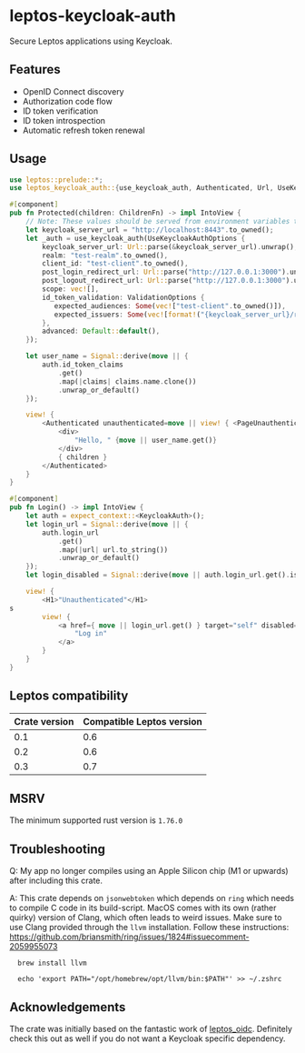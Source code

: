 # leptos-keycloak-auth

Secure Leptos applications using Keycloak.

## Features

- OpenID Connect discovery
- Authorization code flow
- ID token verification
- ID token introspection
- Automatic refresh token renewal

## Usage

```rust
use leptos::prelude::*;
use leptos_keycloak_auth::{use_keycloak_auth, Authenticated, Url, UseKeycloakAuthOptions};

#[component]
pub fn Protected(children: ChildrenFn) -> impl IntoView {
    // Note: These values should be served from environment variables to be overwritten in production.
    let keycloak_server_url = "http://localhost:8443".to_owned();
    let _auth = use_keycloak_auth(UseKeycloakAuthOptions {
        keycloak_server_url: Url::parse(&keycloak_server_url).unwrap(),
        realm: "test-realm".to_owned(),
        client_id: "test-client".to_owned(),
        post_login_redirect_url: Url::parse("http://127.0.0.1:3000").unwrap(),
        post_logout_redirect_url: Url::parse("http://127.0.0.1:3000").unwrap(),
        scope: vec![],
        id_token_validation: ValidationOptions {
           expected_audiences: Some(vec!["test-client".to_owned()]),
           expected_issuers: Some(vec![format!("{keycloak_server_url}/realms/test-realm")]),
        },
        advanced: Default::default(),
    });

    let user_name = Signal::derive(move || {
        auth.id_token_claims
            .get()
            .map(|claims| claims.name.clone())
            .unwrap_or_default()
    });

    view! {
        <Authenticated unauthenticated=move || view! { <PageUnauthenticated /> }>
            <div>
                "Hello, " {move || user_name.get()}
            </div>
            { children }
        </Authenticated>
    }
}

#[component]
pub fn Login() -> impl IntoView {
    let auth = expect_context::<KeycloakAuth>();
    let login_url = Signal::derive(move || {
        auth.login_url
            .get()
            .map(|url| url.to_string())
            .unwrap_or_default()
    });
    let login_disabled = Signal::derive(move || auth.login_url.get().is_none());

    view! {
        <H1>"Unauthenticated"</H1>
s
        view! {
            <a href={ move || login_url.get() } target="self" disabled={ move || login_disabled.get() }>
                "Log in"
            </a>
        }
    }
}
```

## Leptos compatibility

| Crate version | Compatible Leptos version |
|---------------|---------------------------|
| 0.1           | 0.6                       |
| 0.2           | 0.6                       |
| 0.3           | 0.7                       |

## MSRV

The minimum supported rust version is `1.76.0`

## Troubleshooting

Q: My app no longer compiles using an Apple Silicon chip (M1 or upwards) after including this crate.

A: This crate depends on `jsonwebtoken` which depends on `ring` which needs to compile C code in its build-script.
   MacOS comes with its own (rather quirky) version of Clang, which often leads to weird issues. Make sure to use Clang
   provided through the `llvm` installation. Follow these instructions: https://github.com/briansmith/ring/issues/1824#issuecomment-2059955073
      
      brew install llvm

      echo 'export PATH="/opt/homebrew/opt/llvm/bin:$PATH"' >> ~/.zshrc

## Acknowledgements

The crate was initially based on the fantastic work of [leptos_oidc](https://gitlab.com/kerkmann/leptos_oidc).
Definitely check this out as well if you do not want a Keycloak specific dependency.
